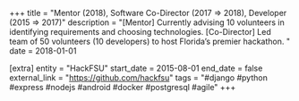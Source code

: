 +++
title = "Mentor (2018), Software Co-Director (2017 => 2018), Developer (2015 => 2017)"
description = "[Mentor] Currently advising 10 volunteers in identifying requirements and choosing technologies. [Co-Director] Led team of 50 volunteers (10 developers) to host Florida’s premier hackathon. "
date = 2018-01-01

[extra]
entity = "HackFSU"
start_date = 2015-08-01
end_date = false
external_link = "https://github.com/hackfsu"
tags = "#django #python #express #nodejs #android #docker #postgresql #agile"
+++
